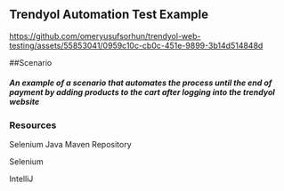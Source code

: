 ## Trendyol Automation Test Example 

https://github.com/omeryusufsorhun/trendyol-web-testing/assets/55853041/0959c10c-cb0c-451e-9899-3b14d514848d

##Scenario

##### An example of a scenario that automates the process until the end of payment by adding products to the cart after logging into the trendyol website


### Resources
Selenium Java Maven Repository

Selenium 

IntelliJ 


